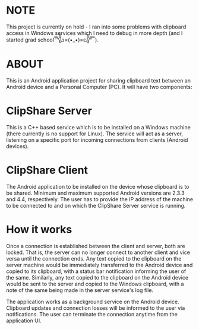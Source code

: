 # NOTE #
This project is currently on hold - I ran into some problems with clipboard access in Windows services which I need to debug in more depth (and I started grad school  ̿'̿'\̵͇̿̿\з=(•_•)=ε/̵͇̿̿/'̿'̿ ̿ ).

# ABOUT #

This is an Android application project for sharing clipboard text between an Android device and a Personal Computer (PC). It will have two components:

# ClipShare Server #

This is a C++ based service which is to be installed on a Windows machine (there currently is no support for Linux). The service will act as a server, listening on a specific port for incoming connections from clients (Android devices).

# ClipShare Client #

The Android application to be installed on the device whose clipboard is to be shared. Minimum and maximum supported Android versions are 2.3.3 and 4.4, respectively. The user has to provide the IP address of the machine to be connected to and on which the ClipShare Server service is running.


# How it works #

Once a connection is established between the client and server, both are locked. That is, the server can no longer connect to another client and vice versa until the connection ends.
Any text copied to the clipboard on the server machine would be immediately transferred to the Android device and copied to its clipboard, with a status bar notification informing the user of the same. Similarly, any text copied to the clipboard on the Android device would be sent to the server and copied to the Windows clipboard, with a note of the same being made in the server service's log file.

The application works as a background service on the Android device. Clipboard updates and connection losses will be informed to the user via notifications. The user can terminate the connection anytime from the application UI.

